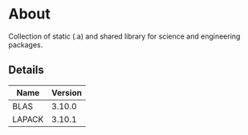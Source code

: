 # About
Collection of static (.a) and shared library for science and engineering packages.

## Details

| Name | Version |
| ------------- | ------------- | 
| BLAS    | 3.10.0
| LAPACK  | 3.10.1
